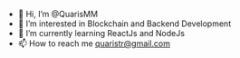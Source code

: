 - 👋 Hi, I’m @QuarisMM
- 👀 I’m interested in Blockchain and Backend Development
- 🌱 I’m currently learning ReactJs and NodeJs
- 📫 How to reach me quaristr@gmail.com

<!---
QuarisMM/QuarisMM is a ✨ special ✨ repository because its `README.md` (this file) appears on your GitHub profile.
You can click the Preview link to take a look at your changes.
--->
